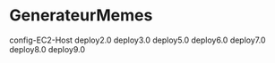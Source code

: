 # GenerateurMemes
config-EC2-Host
deploy2.0
deploy3.0
deploy5.0
deploy6.0
deploy7.0
deploy8.0
deploy9.0